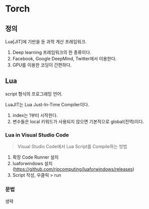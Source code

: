 # Torch

## 정의

Lua[JIT]에 기반을 둔 과학 계산 프레임워크.

1. Deep learning 프레임워크의 한 종류이다.
1. Facebook, Google DeepMind, Twitter에서 이용한다.
1. GPU를 이용한 코딩이 간편하다.

## Lua

script 형식의 프로그래밍 언어.

LuaJIT는 Lua Just-In-Time Compiler이다.

1. index는 1부터 시작한다.
1. 변수들은 local 키워드가 사용되지 않으면 기본적으로 global(전역)이다.

### Lua in Visual Studio Code

> Visual Studio Code에서 Lua Script를 Compile하는 방법

1. 확장 Code Runner 설치
1. luaforwindows 설치(https://github.com/rjpcomputing/luaforwindows/releases)
1. Script 작성, 우클릭 > run

### 문법

생략